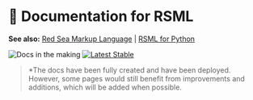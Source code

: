 <!-- Copyright (c)  2025  OceanApocalypseStudios -->
<!-- Permission is granted to copy, distribute and/or modify this document -->
<!-- under the terms of the GNU Free Documentation License, Version 1.3 -->
<!-- or any later version published by the Free Software Foundation; -->
<!-- with no Invariant Sections, no Front-Cover Texts, and no Back-Cover Texts. -->

# 📃 Documentation for RSML
**See also:** [Red Sea Markup Language](https://github.com/OceanApocalypseStudios/RedSeaMarkupLanguage) | [RSML for Python](https://github.com/OceanApocalypseStudios/RSML.Python)

![Docs in the making](https://img.shields.io/badge/Docs_in_the_making-*100%25-white?style=for-the-badge&logo=materialformkdocs&logoColor=white&labelColor=%23000&color=%23009400)
[![Latest Stable](https://img.shields.io/badge/GitHub_Pages-Online-yellow?style=for-the-badge&logo=github&logoColor=white&labelColor=%23000&color=%2300ffff)](https://oceanapocalypsestudios.github.io/rsml-docs/)

> \*The docs have been fully created and have been deployed. However, some pages would still benefit from improvements and additions, which will be added when possible.
